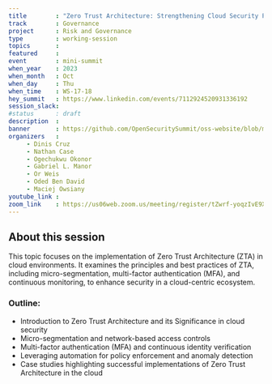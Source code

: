 ```yaml
---
title        : "Zero Trust Architecture: Strengthening Cloud Security Posture (Panel) "
track        : Governance
project      : Risk and Governance
type         : working-session
topics       :
featured     :
event        : mini-summit
when_year    : 2023
when_month   : Oct
when_day     : Thu
when_time    : WS-17-18
hey_summit   : https://www.linkedin.com/events/7112924520931336192
session_slack:
#status      : draft
description  :
banner       : https://github.com/OpenSecuritySummit/oss-website/blob/main/content/sessions/2023/mini-summits/Oct/banners/zero%20trust%20architecture.png?raw=true
organizers   :
     - Dinis Cruz
     - Nathan Case
     - Ogechukwu Okonor
     - Gabriel L. Manor
     - Or Weis
     - Oded Ben David
     - Maciej Owsiany
youtube_link : 
zoom_link    : https://us06web.zoom.us/meeting/register/tZwrf-yoqzIvE9Xay3GRcqLXma694AOxBYd6
---
```


## About this session
This topic focuses on the implementation of Zero Trust Architecture (ZTA) in cloud environments. It examines the principles and best practices of ZTA, including micro-segmentation, multi-factor authentication (MFA), and continuous monitoring, to enhance security in a cloud-centric ecosystem.

### Outline:
- Introduction to Zero Trust Architecture and its Significance in cloud security
- Micro-segmentation and network-based access controls
- Multi-factor authentication (MFA) and continuous identity verification
- Leveraging automation for policy enforcement and anomaly detection
- Case studies highlighting successful implementations of Zero Trust Architecture in the cloud

